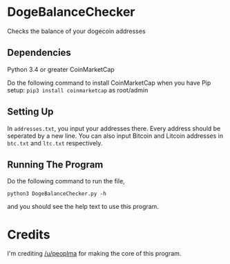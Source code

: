 # DogeBalanceChecker
Checks the balance of your dogecoin addresses

## Dependencies

Python 3.4 or greater
CoinMarketCap

Do the following command to install CoinMarketCap when you have Pip setup:
`pip3 install coinmarketcap` as root/admin

## Setting Up

In `addresses.txt`, you input your addresses there. Every address should be seperated by a new line.
You can also input Bitcoin and Litcoin addresses in `btc.txt` and `ltc.txt` respectively.

## Running The Program

Do the following command to run the file,

`python3 DogeBalanceChecker.py -h`

and you should see the help text to use this program.

# Credits

I'm crediting [/u/peoplma](https://reddit.com/user/peoplma) for making the core of this program.
